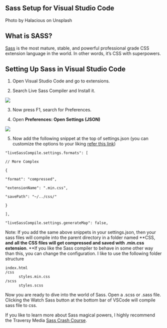 ## Sass Setup for Visual Studio Code


Photo by Halacious on Unsplash

## **What is SASS?**

[Sass](https://sass-lang.com/) is the most mature, stable, and powerful professional grade CSS extension language in the world. In other words, it’s CSS with superpowers.

## **Setting Up Sass in Visual Studio Code**

1. Open Visual Studio Code and go to extensions.

1. Search Live Sass Compiler and Install it.

![](https://cdn.hashnode.com/res/hashnode/image/upload/v1607189417661/Zie1yHSpz.png)

3. Now press F1, search for Preferences.

4. Open **Preferences: Open Settings (JSON)**

![](https://cdn.hashnode.com/res/hashnode/image/upload/v1607189419303/LYyoELsz3.png)

5. Now add the following snippet at the top of settings.json (you can customize the options to your liking [refer this link](https://ritwickdey.github.io/vscode-live-sass-compiler/docs/settings.html))

```
"liveSassCompile.settings.formats": [

// More Complex

{

"format": "compressed",

"extensionName": ".min.css",

"savePath": "~/../css/"

}

],

"liveSassCompile.settings.generateMap": false,
```


Note: If you add the same above snippets in your settings.json, then your sass files will compile into the parent directory in a folder named **CSS, **and** **all the CSS files will get compressed and saved with .min.css extension**. **If you like the Sass compiler to behave in some other way than this, you can change the configuration. I like to use the following folder structure

```
index.html
/css
      styles.min.css
/scss
      styles.scss
```


Now you are ready to dive into the world of Sass. Open a .scss or .sass file. Clicking the Watch Sass button at the bottom bar of VSCode will compile sass file to css.

If you like to learn more about Sass magical powers, I highly recommend the Traversy Media [Sass Crash Course](https://www.youtube.com/watch?v=nu5mdN2JIwM).